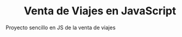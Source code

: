 <h1 align="center"> Venta de Viajes en JavaScript </h1>
Proyecto sencillo en JS de la venta de viajes
